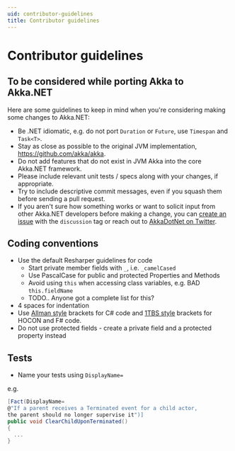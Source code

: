 ```yaml
---
uid: contributor-guidelines
title: Contributor guidelines
---
```

# Contributor guidelines

## To be considered while porting Akka to Akka.NET

Here are some guidelines to keep in mind when you're considering making some
changes to Akka.NET:

* Be .NET idiomatic, e.g. do not port `Duration` or `Future`, use `Timespan`
  and `Task<T>`.
* Stay as close as possible to the original JVM implementation,
  <https://github.com/akka/akka>.
* Do not add features that do not exist in JVM Akka into the core Akka.NET
  framework.
* Please include relevant unit tests / specs along with your changes, if appropriate.
* Try to include descriptive commit messages, even if you squash them before
  sending a pull request.
* If you aren't sure how something works or want to solicit input from other
  Akka.NET developers before making a change, you can [create an issue](https://github.com/akkadotnet/akka.net/issues/new)
  with the `discussion` tag or reach out to [AkkaDotNet on Twitter](https://twitter.com/AkkaDotNet).

## Coding conventions

* Use the default Resharper guidelines for code
  * Start private member fields with `_`, i.e. `_camelCased`
  * Use PascalCase for public and protected Properties and Methods
  * Avoid using `this` when accessing class variables, e.g. BAD `this.fieldName`
  * TODO.. Anyone got a complete list for this?
* 4 spaces for indentation
* Use [Allman style](http://en.wikipedia.org/wiki/Indent_style#Allman_style)
  brackets for C# code and [1TBS style](http://en.wikipedia.org/wiki/Indent_style#Variant:_1TBS)
  brackets for HOCON and F# code.
* Do not use protected fields - create a private field and a protected property instead

## Tests

* Name your tests using `DisplayName=`

e.g.

```csharp
[Fact(DisplayName=
@"If a parent receives a Terminated event for a child actor,
the parent should no longer supervise it")]
public void ClearChildUponTerminated()
{
  ...
}
```
